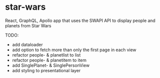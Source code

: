 # star-wars
React, GraphQL, Apollo app that uses the SWAPI API to display people and planets from Star Wars

TODO:
- add dataloader
- add option to fetch more than only the first page in each view
- refactor people- & planetlist to list
- refactor people- & planetitem to item
- add SinglePlanet- & SinglePersonView
- add styling to presentational layer 
